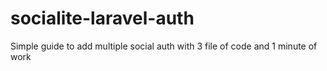 # socialite-laravel-auth

Simple guide to add multiple social auth with 3 file of code and 1 minute of work
